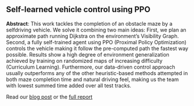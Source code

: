 ## Self-learned vehicle control using PPO

**Abstract**: This work tackles the completion of an obstacle maze by a selfdriving vehicle. We solve it combining two main ideas: First, we plan
an approximate path running Dijkstra on the environment’s Visibility
Graph. Second, a fully self-trained agent using PPO (Proximal Policy
Optimization) controls the vehicle making it follow the pre-computed
path the fastest way possible. Results show a high degree of environment
generalization achieved by training on randomized maps of increasing
difficulty (Curriculum Learning). Furthermore, our data-driven control
approach usually outperforms any of the other heuristic-based methods
attempted in both maze completion time and natural driving feel,
making us the team with lowest summed time added over all test
tracks.

Read our [blog post](https://campusai.github.io/experiments/autonomous_driving) or the [full report](report.pdf)
